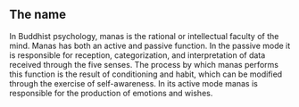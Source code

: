 ## The name
In Buddhist psychology, manas is the rational or intellectual faculty of the mind. Manas has both an active and passive function. In the passive mode it is responsible for reception, categorization, and interpretation of data received through the five senses. The process by which manas performs this function is the result of conditioning and habit, which can be modified through the exercise of self-awareness. In its active mode manas is responsible for the production of emotions and wishes.
